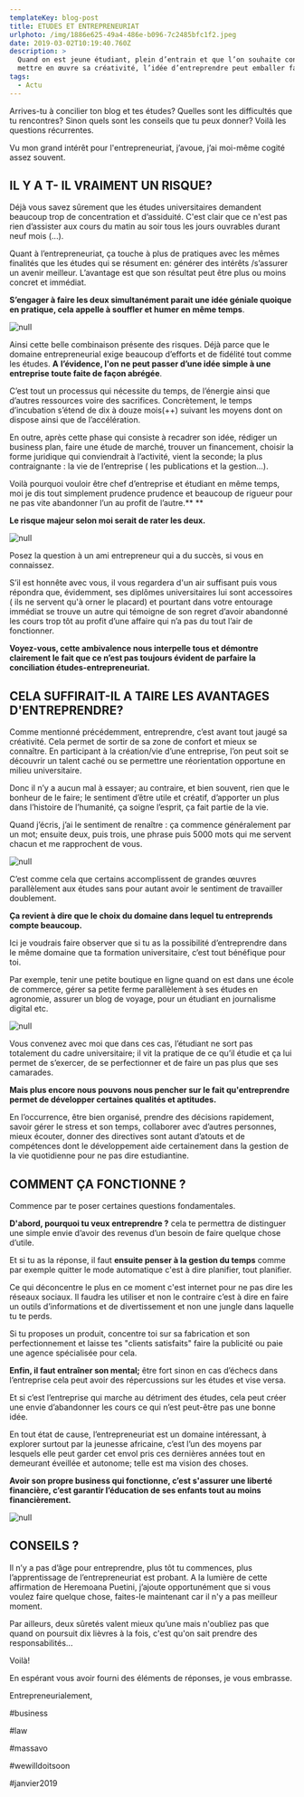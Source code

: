 ```yaml
---
templateKey: blog-post
title: ETUDES ET ENTREPRENEURIAT
urlphoto: /img/1886e625-49a4-486e-b096-7c2485bfc1f2.jpeg
date: 2019-03-02T10:19:40.760Z
description: >
  Quand on est jeune étudiant, plein d’entrain et que l’on souhaite constamment
  mettre en œuvre sa créativité, l’idée d’entreprendre peut emballer facilement.
tags:
  - Actu
---
```

Arrives-tu à concilier ton blog et tes études? Quelles sont les difficultés que tu rencontres? Sinon quels sont les conseils que tu peux donner? Voilà les questions récurrentes.

Vu mon grand intérêt pour l'entrepreneuriat,  j’avoue,  j’ai moi-même cogité assez souvent.

## IL Y A T- IL VRAIMENT UN RISQUE?

Déjà vous savez sûrement que les études universitaires demandent beaucoup trop de concentration et d’assiduité. C'est clair que ce n'est pas rien d’assister aux cours du matin au soir tous les jours ouvrables durant neuf mois (...).

Quant à l’entrepreneuriat, ça touche à plus de pratiques avec les mêmes finalités que les études qui se résument en: générer des intérêts /s’assurer un avenir meilleur. L’avantage est que son résultat peut être plus ou moins concret et immédiat.

**S’engager à faire les deux simultanément parait une idée géniale quoique en pratique, cela appelle à souffler et humer en même temps**.

![null](/img/bcdb1a1e-a9ac-49d8-9b7a-11f4acdc035a.png)

Ainsi cette belle combinaison présente des risques. Déjà parce que le domaine entrepreneurial exige beaucoup d’efforts et de fidélité tout comme les études. **A** **l’évidence, l'on ne peut passer d’une idée simple à une entreprise toute faite de façon abrégée**. 

C’est tout un processus qui nécessite du temps, de l’énergie ainsi que d’autres ressources voire des sacrifices. Concrètement, le temps d’incubation s’étend de dix à douze mois(++) suivant les moyens dont on dispose ainsi que de l’accélération.

En outre, après cette phase qui consiste à recadrer son idée, rédiger un business plan, faire une étude de marché, trouver un financement, choisir la forme juridique qui conviendrait à l’activité, vient la seconde; la plus contraignante : la vie de l’entreprise ( les publications et la gestion...).

Voilà pourquoi vouloir être chef d’entreprise et étudiant en même temps, moi je dis tout simplement prudence prudence et beaucoup de rigueur pour ne pas vite abandonner l’un au profit de l’autre.\*\* \*\*

**Le risque majeur selon moi serait de rater les deux.**

![null](/img/eb47b10b-8080-4db7-98a6-b3c8ede67a6d.png)

Posez la question à un ami entrepreneur qui a du succès, si vous en connaissez.

S’il est honnête avec vous, il vous regardera d'un air suffisant puis vous répondra que, évidemment, ses diplômes universitaires lui sont accessoires ( ils ne servent qu'à orner le placard) et pourtant dans votre entourage immédiat se trouve un autre qui témoigne de son regret d’avoir abandonné les cours trop tôt au profit d’une affaire qui n’a pas du tout l’air de fonctionner.

**Voyez-vous, cette ambivalence nous interpelle tous et démontre clairement le fait que ce n’est pas toujours évident de parfaire la conciliation études-entrepreneuriat.** 

## CELA SUFFIRAIT-IL A TAIRE LES AVANTAGES D'ENTREPRENDRE?

Comme mentionné précédemment, entreprendre, c’est avant tout jaugé sa créativité. Cela  permet de sortir de sa zone de confort et mieux se connaître. En participant à la création/vie d’une entreprise, l’on peut soit se découvrir un talent caché ou se permettre une réorientation opportune en milieu universitaire.

Donc il n’y a aucun mal à essayer; au contraire, et bien souvent, rien que le bonheur de le faire; le sentiment d’être utile et créatif, d’apporter un plus dans l’histoire de l’humanité, ça soigne l’esprit, ça fait partie de la vie. 

Quand j’écris, j’ai le sentiment de renaître : ça commence généralement par un mot; ensuite deux, puis trois, une phrase puis 5000 mots qui me servent chacun et me rapprochent de vous.

![null](/img/e9902e3d-ecf8-4f46-8264-e6d77e29d2a6.png)

C’est comme cela que certains accomplissent de grandes œuvres parallèlement aux études sans pour autant avoir le sentiment de travailler doublement. 

**Ça revient à dire que le choix du domaine dans lequel tu entreprends compte beaucoup.**

Ici  je voudrais faire observer que si tu as la possibilité d’entreprendre dans le même domaine que ta formation universitaire, c’est tout bénéfique pour toi.

Par exemple, tenir une petite boutique en ligne quand on est dans une école de commerce, gérer sa petite ferme parallèlement à ses études en agronomie, assurer un blog de voyage, pour un étudiant en journalisme digital etc.

![null](/img/50063329_224832085071820_1200079369343598592_n.jpg)

Vous convenez avec moi que dans ces cas, l’étudiant ne sort pas totalement du cadre universitaire; il vit la pratique de ce qu’il étudie et ça lui permet de s’exercer, de se perfectionner et de faire un pas plus que ses camarades. 

**Mais plus encore nous pouvons nous pencher sur le fait qu'entreprendre permet de développer certaines qualités et aptitudes.**


En l’occurrence, être bien organisé, prendre des décisions rapidement, savoir gérer le stress et son temps, collaborer avec d’autres personnes, mieux écouter, donner des directives sont autant d’atouts et de compétences dont le développement aide certainement dans la gestion de la vie quotidienne pour ne pas dire estudiantine. 

## COMMENT ÇA FONCTIONNE ?

Commence par te poser certaines questions fondamentales.

**D'abord, pourquoi tu veux entreprendre ?** cela te permettra de distinguer une simple envie d’avoir des revenus d’un besoin de faire quelque chose d’utile.

Et si tu as la réponse, il faut **ensuite penser à la gestion du temps** comme par exemple quitter le mode automatique c'est à dire planifier, tout planifier.

Ce qui déconcentre le plus en ce moment c'est internet pour ne pas dire les réseaux sociaux. Il faudra les utiliser et non le contraire c’est à dire en faire un outils d’informations et de divertissement et non une jungle dans laquelle tu te perds.

Si tu proposes un produit, concentre toi sur sa fabrication et son perfectionnement et laisse tes "clients satisfaits" faire la publicité ou paie une agence spécialisée pour cela.  

**Enfin, il faut entraîner son mental;** être fort sinon en cas d’échecs dans l’entreprise cela peut avoir des répercussions sur les études et vise versa.

Et si c’est l’entreprise qui marche au détriment des études, cela peut créer une envie d’abandonner les cours ce qui n’est peut-être pas une bonne idée. 

En tout état de cause, l’entrepreneuriat est un domaine intéressant, à explorer surtout par la jeunesse africaine, c’est l’un des moyens par lesquels elle peut garder cet envol pris ces dernières années tout en demeurant éveillée et autonome; telle est ma vision des choses.

**Avoir son propre business qui fonctionne, c’est s'assurer une liberté financière, c’est  garantir l’éducation de ses enfants tout au moins financièrement.**


![null](/img/50721801_2268297113182638_4123909816731041792_n.png)

## CONSEILS ?

Il n’y a pas d’âge pour entreprendre, plus tôt tu commences, plus l’apprentissage de l’entrepreneuriat est probant. A la lumière de cette affirmation de Heremoana Puetini, j’ajoute opportunément que si vous voulez faire quelque chose, faites-le maintenant car il n'y a pas meilleur moment.

Par ailleurs, deux sûretés valent mieux qu’une mais n'oubliez pas que quand on poursuit dix lièvres à la fois, c'est qu'on sait  prendre des responsabilités...

Voilà!

En espérant vous avoir fourni des éléments de réponses, je vous embrasse.

Entrepreneurialement,

\#business

\#law

\#massavo

\#wewilldoitsoon

\#janvier2019
